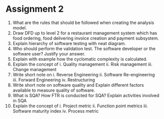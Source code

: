 # Assignment 2

1. What are the rules that should be followed when creating the analysis
model.
2. Draw DFD up to level 2 for a restaurant management system which has food ordering, food delivering invoice creation and payment subsystem.
3. Explain hierarchy of software testing with neat diagram.
4. Who should perform the validation test. The software developer or the software user? Justify your answer.
5. Explain with example how the cyclomatic complexity is calculated.
6. Explain the concept of
   i. Quality management
   ii. Risk management
   iii. Change management
7. Write short note on
   i. Reverse Engineering
   ii. Software Re-engineering
   iii. Forward Engineering
   iv. Restructuring
8. Write short note on software quality and Explain different factors available to measure quality of software.
9. What is SQA? How FTR is conducted for SQA? Explain activities involved in SQA
10. Explain the concept of
    i. Project metric
    ii. Function point metrics
    iii. Software maturity index
    iv. Process metric
